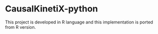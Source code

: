 # CausalKinetiX-python

This project is developed in R language and this implementation is ported from R version.